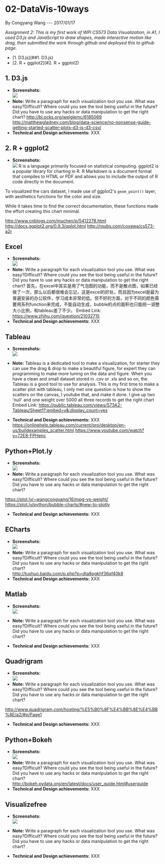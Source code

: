 # 02-DataVis-10ways

By Congyang Wang --- 2017/01/17

*Assignment 2: This is my first work of WPI CS573 Data Visualization, in A1, I used D3.js and JavaScript to draw shapes, made interactive motion like drag, then submitted the work through github and deployed this to github page.*

* [1. D3.js](##1. D3.js)
* [2. R + ggplot2](#2. R + ggplot2)

## 1. D3.js

- **Screenshots:**  
![](d3js/a2-congyang.jpg)
- **Note:**
Write a paragraph for each visualization tool you use. What was easy?Difficult? Where could you see the tool being useful in the future? Did you have to use any hacks or data manipulation to get the right chart?
http://bl.ocks.org/weiglemc/6185069
http://matthewgladney.com/blog/data-science/no-nonsense-guide-getting-started-scatter-plots-d3-js-d3-csv/
- **Technical and Design achievements:**
XXX

## 2. R + ggplot2
- **Screenshots:**  
![](r-ggplot2/a2-congyang.jpg)
R is a language primarily focused on statistical computing.
ggplot2 is a popular library for charting in R.
R Markdown is a document format that compiles to HTML or PDF and allows you to include the output of R code directly in the document.

To visualized the cars dataset, I made use of ggplot2's `geom_point()` layer, with aesthetics functions for the color and size.

While it takes time to find the correct documentation, these functions made the effort creating this chart minimal.

http://www.cnblogs.com/muchen/p/5412278.html
http://docs.ggplot2.org/0.9.3/qplot.html
http://rpubs.com/coyawa/cs573-a2r

## Excel

- **Screenshots:**  
![](excel/a2-congyang.jpg)
- **Note:**
Write a paragraph for each visualization tool you use. What was easy?Difficult? Where could you see the tool being useful in the future? Did you have to use any hacks or data manipulation to get the right chart?
首先，在excel中其实是用了气泡图的功能，而不是散点图，如果已经做了一次，那么以后都很难会忘记，这是excel的好处，而且因为excel是最为普遍安装的办公软件，学习成本非常的低。但不好的方面，对于不同的颜色需要用系列function来完成，不能自动生成，bubble的点的面积也只能统一调整大小比例，和tableau差了不少。
Embed Link: https://www.zhihu.com/question/21032715
- **Technical and Design achievements:**
XXX

## Tableau

- **Screenshots:**  
![](tableau/a2-congyang.jpg)
- **Note:**
Tableau is a dedicated tool to make a visualization, for starter they can use the drag & drop to make a beautiful figure, for expert they can programming to make more tuning on the data and figure. When you have a clean and small dataset stored in .csv or .xls and so on, the Tableau is a good tool to use for analysis. This is my first time to make a scatter plot with tableau, I only met one question is how to show the scatters on the canvas, I youtube that, and make it done.
I give up two 'null' and one weight over 5000 all three records to get the right chart
Embed Link: https://public.tableau.com/views/573A2-Tableau/Sheet1?:embed=y&:display_count=yes

- **Technical and Design achievements:**
XXX
https://onlinehelp.tableau.com/current/pro/desktop/en-us/buildexamples_scatter.html
https://www.youtube.com/watch?v=72E8-FPHenc

## Python+Plot.ly

- **Screenshots:**  
![](python-plotly/a2-congyang.jpg)
- **Note:**
Write a paragraph for each visualization tool you use. What was easy?Difficult? Where could you see the tool being useful in the future? Did you have to use any hacks or data manipulation to get the right chart?

https://plot.ly/~wangcongyang/16/mpg-vs-weight/
https://plot.ly/python/bubble-charts/#new-to-plotly
- **Technical and Design achievements:**
XXX

## ECharts

- **Screenshots:**  
![](echarts/a2-congyang.jpg)
- **Note:**
Write a paragraph for each visualization tool you use. What was easy?Difficult? Where could you see the tool being useful in the future? Did you have to use any hacks or data manipulation to get the right chart?  
http://tushuo.baidu.com/p.php?p=dta8pgkhf36qf40k8
- **Technical and Design achievements:**
XXX

## Matlab

- **Screenshots:**  
![](matlab/a2-congyang.jpg)
- **Note:**
Write a paragraph for each visualization tool you use. What was easy?Difficult? Where could you see the tool being useful in the future? Did you have to use any hacks or data manipulation to get the right chart?

- **Technical and Design achievements:**
XXX

## Quadrigram

- **Screenshots:**  
![](quadrigram/a2-congyang.jpg)
- **Note:**
Write a paragraph for each visualization tool you use. What was easy?Difficult? Where could you see the tool being useful in the future? Did you have to use any hacks or data manipulation to get the right chart?

http://www.quadrigram.com/hosting/%E5%B0%8F%E4%BB%8E%E4%BB%8E/a2/#p/Page1
- **Technical and Design achievements:**
XXX

## Python+Bokeh

- **Screenshots:**  
![](python-bokeh/a2-congyang.png)
- **Note:**
Write a paragraph for each visualization tool you use. What was easy?Difficult? Where could you see the tool being useful in the future? Did you have to use any hacks or data manipulation to get the right chart?  
http://bokeh.pydata.org/en/latest/docs/user_guide.html#userguide
- **Technical and Design achievements:**
XXX

## Visualizefree

- **Screenshots:**  
![](visualizefree/a2-congyang.jpg)
- **Note:**
Write a paragraph for each visualization tool you use. What was easy?Difficult? Where could you see the tool being useful in the future? Did you have to use any hacks or data manipulation to get the right chart?

- **Technical and Design achievements:**
XXX


